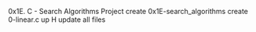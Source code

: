 0x1E. C - Search Algorithms Project
create 0x1E-search_algorithms
create 0-linear.c
up H
update all files
